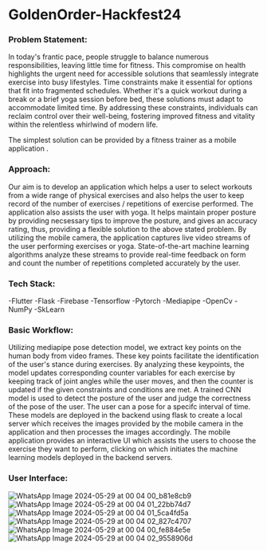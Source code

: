 # GoldenOrder-Hackfest24

### Problem Statement:
In today's frantic pace, people struggle to balance numerous responsibilities, leaving little time for fitness. This compromise on health highlights the urgent need for accessible solutions that seamlessly integrate exercise into busy lifestyles. Time constraints make it essential for options that fit into fragmented schedules. Whether it's a quick workout during a break or a brief yoga session before bed, these solutions must adapt to accommodate limited time. By addressing these constraints, individuals can reclaim control over their well-being, fostering improved fitness and vitality within the relentless whirlwind of modern life.

The simplest solution can be provided by a fitness trainer as a mobile application .

### Approach: 
Our aim is to develop an application which helps a user to select workouts from a wide range of physical exercises and also helps the user to keep record of the number of exercises / repetitions of exercise performed. The application also assists the user with yoga. It helps maintain proper posture by providing necsessary tips to improve the posture, and gives an accuracy rating, thus, providing a flexible solution to the above stated problem.
By utilizing the mobile camera, the application captures live video streams of the user performing exercises or yoga. State-of-the-art machine learning algorithms analyze these streams to provide real-time feedback on form and count the number of repetitions completed accurately by the user.

### Tech Stack:

-Flutter
-Flask 
-Firebase
-Tensorflow
-Pytorch
-Mediapipe
-OpenCv
-NumPy
-SkLearn

### Basic Workflow:
Utilizing mediapipe pose detection model, we extract key points on the human body from video frames. These key points facilitate the identification of the user's stance during exercises. By analyzing these keypoints, the model updates corresponding counter variables for each exercise by keeping track of joint angles while the user moves, and then the counter is updated if the given constraints and conditions are met.
A trained CNN model is used to detect the posture of the user and judge the correctness of the pose of the user. The user can a pose for a specifc interval of time.
These models are deployed in the backend using flask to create a local server which receives the images provided by the mobile camera in the application and then processes the images accordingly.
The mobile application provides an interactive UI which assists the users to choose the exercise they want to perform, clicking on which initiates the machine learning models deployed in the backend servers.

### User Interface:
![WhatsApp Image 2024-05-29 at 00 04 00_b81e8cb9](https://github.com/SaurikSaha/GoldenOrder-Hackfest24/assets/125977973/0a838345-5449-4afb-a5c8-4e9cc11ac57f)
![WhatsApp Image 2024-05-29 at 00 04 01_22bb74d7](https://github.com/SaurikSaha/GoldenOrder-Hackfest24/assets/125977973/555ff13d-dad9-4580-9aa4-5ef92686866a)
![WhatsApp Image 2024-05-29 at 00 04 01_5ca4fd5a](https://github.com/SaurikSaha/GoldenOrder-Hackfest24/assets/125977973/c1b0dcf8-77bb-42e4-9409-0eb20919e91a)
![WhatsApp Image 2024-05-29 at 00 04 02_827c4707](https://github.com/SaurikSaha/GoldenOrder-Hackfest24/assets/125977973/06bc8517-5e07-4c29-a971-a4af7cf8b2a7)
![WhatsApp Image 2024-05-29 at 00 04 00_fe884e5e](https://github.com/SaurikSaha/GoldenOrder-Hackfest24/assets/125977973/16f42864-8487-45f9-b323-7c9ce4fe3d1c)
![WhatsApp Image 2024-05-29 at 00 04 02_9558906d](https://github.com/SaurikSaha/GoldenOrder-Hackfest24/assets/125977973/ee5ef862-dda1-4009-904b-d616b233c1c0)
